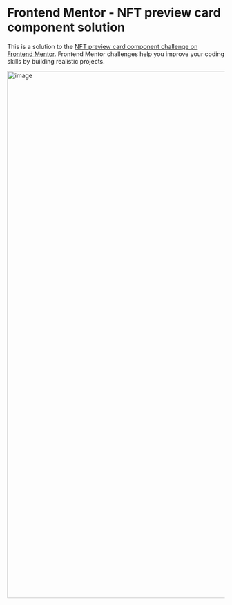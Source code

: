 # Frontend Mentor - NFT preview card component solution

This is a solution to the [NFT preview card component challenge on Frontend Mentor](https://www.frontendmentor.io/challenges/nft-preview-card-component-SbdUL_w0U). Frontend Mentor challenges help you improve your coding skills by building realistic projects. 

<img width="1244" height="1220" alt="image" src="https://github.com/user-attachments/assets/8b570855-4886-4fd4-8104-2e6069215a9c" />
